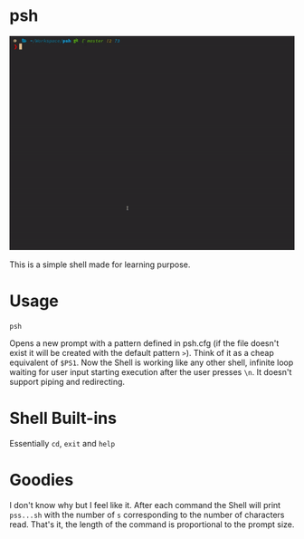 # psh
![psh demo](https://github.com/RMPR/psh/raw/master/psh.gif)

This is a simple shell made for learning purpose.

# Usage

```
psh 
```
Opens a new prompt with a pattern defined in psh.cfg (if the file doesn't exist it will be created with the default pattern `>`). Think of it as a cheap equivalent of `$PS1`.
Now the Shell is working like any other shell, infinite loop waiting for user input starting execution after the user presses `\n`. 
It doesn't support piping and redirecting.

# Shell Built-ins
Essentially `cd`, `exit` and `help`

# Goodies
I don't know why but I feel like it. After each command the Shell will print `pss...sh` with the number of `s` corresponding to the number of characters read. That's it, the 
length of the command is proportional to the prompt size.
